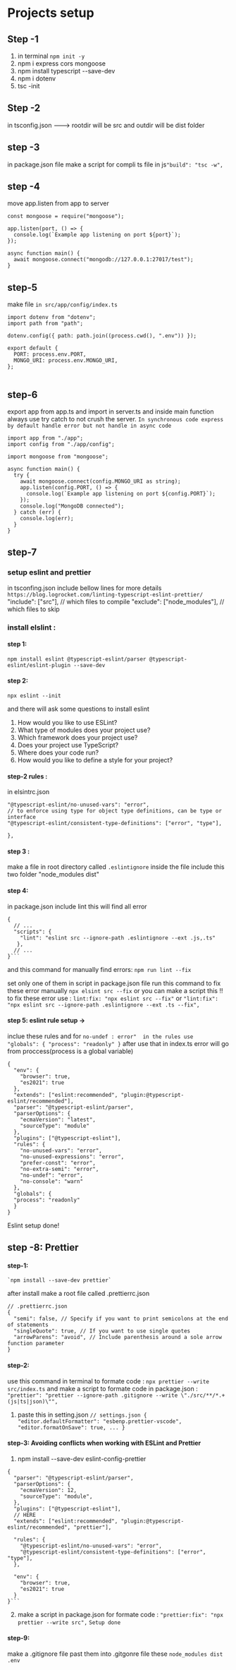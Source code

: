 # Projects setup

## Step -1

1. in terminal `npm init -y`
2. npm i express cors mongoose
3. npm install typescript --save-dev
4. npm i dotenv
5. tsc -init

## Step -2

in tsconfig.json ---> rootdir will be src and outdir will be dist folder

## step -3

in package.json file make a script for compli ts file in js`"build": "tsc -w",`

## step -4

move app.listen from app to server

```
const mongoose = require("mongoose");

app.listen(port, () => {
  console.log(`Example app listening on port ${port}`);
});

async function main() {
  await mongoose.connect("mongodb://127.0.0.1:27017/test");
}

```

## step-5

make file `in src/app/config/index.ts`

```
import dotenv from "dotenv";
import path from "path";

dotenv.config({ path: path.join((process.cwd(), ".env")) });

export default {
  PORT: process.env.PORT,
  MONGO_URI: process.env.MONGO_URI,
};


```

## step-6

export app from app.ts
and import in server.ts
and inside main function always use try catch to not crush the server. `In synchronous code express by default handle error but not handle in async code`

```
import app from "./app";
import config from "./app/config";

import mongoose from "mongoose";

async function main() {
  try {
    await mongoose.connect(config.MONGO_URI as string);
    app.listen(config.PORT, () => {
      console.log(`Example app listening on port ${config.PORT}`);
    });
    console.log("MongoDB connected");
  } catch (err) {
    console.log(err);
  }
}

```

## step-7

### setup eslint and prettier

in tsconfing.json include bellow lines
for more details `https://blog.logrocket.com/linting-typescript-eslint-prettier/`
"include": ["src"], // which files to compile
"exclude": ["node_modules"], // which files to skip

### install elslint :

#### step 1:

`npm install eslint @typescript-eslint/parser @typescript-eslint/eslint-plugin --save-dev`

#### step 2:

`npx eslint --init`

and there will ask some questions to install eslint

1. How would you like to use ESLint?
2. What type of modules does your project use?
3. Which framework does your project use?
4. Does your project use TypeScript?
5. Where does your code run?
6. How would you like to define a style for your project?

#### step-2 rules :

in elsintrc.json

```"rules": {
"@typescript-eslint/no-unused-vars": "error",
// to enforce using type for object type definitions, can be type or interface
"@typescript-eslint/consistent-type-definitions": ["error", "type"],

},
```

#### step 3 :

make a file in root directory called
`.eslintignore`
inside the file include this two folder "node_modules
dist"

#### step 4:

in package.json include lint
this will find all error

````// package.json
{
  // ...
  "scripts": {
    "lint": "eslint src --ignore-path .eslintignore --ext .js,.ts"
   },
  // ...
}```
````

and this command for manually find errors: `npm run lint --fix`

set only one of them in script in package.json file
run this command to fix these error manually `npx elsint src --fix`
or you can make a script this !!
to fix these error use : `lint:fix: "npx eslint src --fix"` or `"lint:fix": "npx eslint src --ignore-path .eslintignore --ext .ts --fix",`

#### step 5: eslint rule setup ->

inclue these rules and for `no-undef : error" 
in the rules use 
"globals": {
"process": "readonly"
}`
after use that in index.ts error will go from proccess(process is a global variable)

```
{
  "env": {
    "browser": true,
    "es2021": true
  },
  "extends": ["eslint:recommended", "plugin:@typescript-eslint/recommended"],
  "parser": "@typescript-eslint/parser",
  "parserOptions": {
    "ecmaVersion": "latest",
    "sourceType": "module"
  },
  "plugins": ["@typescript-eslint"],
  "rules": {
    "no-unused-vars": "error",
    "no-unused-expressions": "error",
    "prefer-const": "error",
    "no-extra-semi": "error",
    "no-undef": "error",
    "no-console": "warn"
  },
  "globals": {
  "process": "readonly"
  }
}
```

Eslint setup done!

## step -8: Prettier

#### step-1:

    `npm install --save-dev prettier`

after install make a root file called .prettierrc.json

```
// .prettierrc.json
{
  "semi": false, // Specify if you want to print semicolons at the end of statements
  "singleQuote": true, // If you want to use single quotes
  "arrowParens": "avoid", // Include parenthesis around a sole arrow function parameter
}
```

#### step-2:

use this command in terminal to formate code : `npx prettier --write src/index.ts`
and make a script to formate code in package.json : `   "prettier": "prettier --ignore-path .gitignore --write \"./src/**/*.+(js|ts|json)\"",`

1. paste this in setting.json
   `// settings.json
{
  "editor.defaultFormatter": "esbenp.prettier-vscode",
  "editor.formatOnSave": true,
  ...
}`

#### step-3: Avoiding conflicts when working with ESLint and Prettier

1. npm install --save-dev eslint-config-prettier

````// .eslintrc
{
  "parser": "@typescript-eslint/parser",
  "parserOptions": {
    "ecmaVersion": 12,
    "sourceType": "module",
  },
  "plugins": ["@typescript-eslint"],
  // HERE
  "extends": ["eslint:recommended", "plugin:@typescript-eslint/recommended", "prettier"],

  "rules": {
    "@typescript-eslint/no-unused-vars": "error",
    "@typescript-eslint/consistent-type-definitions": ["error", "type"],
  },

  "env": {
    "browser": true,
    "es2021": true
  }
}```
````

2. make a script in package.json for formate code : `"prettier:fix": "npx prettier --write src",`
   `Setup done`

#### step-9:

make a .gitignore file
past them into .gitgonre file these
`node_modules
dist
.env
`
